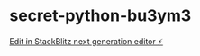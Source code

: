 # secret-python-bu3ym3

[Edit in StackBlitz next generation editor ⚡️](https://stackblitz.com/~/github.com/juliyaaj/secret-python-bu3ym3)